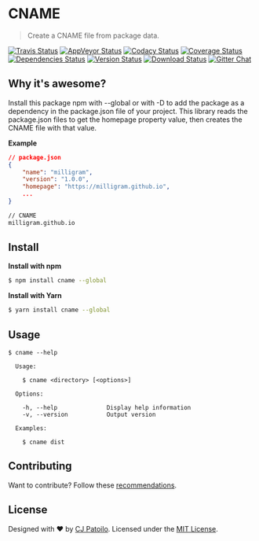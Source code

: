 # CNAME

> Create a CNAME file from package data.

[![Travis Status](https://travis-ci.org/cjpatoilo/cname.svg?branch=master)](https://travis-ci.org/cjpatoilo/cname?branch=master)
[![AppVeyor Status](https://ci.appveyor.com/api/projects/status/bl59wj551tbofupk?svg=true)](https://ci.appveyor.com/project/cjpatoilo/cname)
[![Codacy Status](https://img.shields.io/codacy/grade/04510cf9543142e2bcf340fa84e33371/master.svg)](https://www.codacy.com/app/cjpatoilo/cname/dashboard)
[![Coverage Status](https://coveralls.io/repos/github/cjpatoilo/cname/badge.svg?branch=master)](https://coveralls.io/github/cjpatoilo/cname?branch=master)
[![Dependencies Status](https://david-dm.org/cjpatoilo/cname.svg)](https://travis-ci.org/cjpatoilo/cname?branch=master)
[![Version Status](https://badge.fury.io/js/cname.svg)](https://www.npmjs.com/package/cname)
[![Download Status](https://img.shields.io/npm/dt/cname.svg)](https://www.npmjs.com/package/cname)
[![Gitter Chat](https://img.shields.io/badge/gitter-join_the_chat-4cc61e.svg)](https://gitter.im/cjpatoilo/cname)


## Why it's awesome?

Install this package npm with --global or with -D to add the package as a dependency in the package.json file of your project. This library reads the package.json files to get the homepage property value, then creates the CNAME file with that value.

**Example**

```json
// package.json
{
	"name": "milligram",
	"version": "1.0.0",
	"homepage": "https://milligram.github.io",
	...
}
```

```md
// CNAME
milligram.github.io
```


## Install

**Install with npm**

```sh
$ npm install cname --global
```

**Install with Yarn**

```sh
$ yarn install cname --global
```


## Usage

```
$ cname --help

  Usage:

    $ cname <directory> [<options>]

  Options:

    -h, --help              Display help information
    -v, --version           Output version

  Examples:

    $ cname dist

```


## Contributing

Want to contribute? Follow these [recommendations](https://github.com/cjpatoilo/cname/blob/master/.github/contributing.md).


## License

Designed with ♥ by [CJ Patoilo](http://cjpatoilo.com). Licensed under the [MIT License](http://cjpatoilo.mit-license.org).

